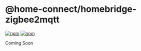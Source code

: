 # @home-connect/homebridge-zigbee2mqtt

[![npm](https://badgen.net/npm/v/@home-connect/homebridge-zigbee2mqtt)](https://www.npmjs.com/package/@home-connect/homebridge-zigbee2mqtt)
[![npm](https://badgen.net/npm/dt/@home-connect/homebridge-zigbee2mqtt)](https://www.npmjs.com/package/@home-connect/homebridge-zigbee2mqtt)

Coming Soon
